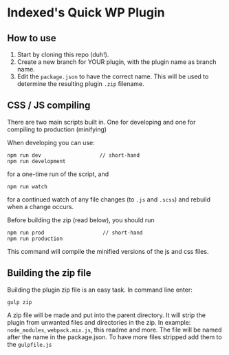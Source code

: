 # Indexed's Quick WP Plugin

## How to use
1. Start by cloning this repo (duh!).
2. Create a new branch for YOUR plugin, with the plugin name as branch name.
3. Edit the `package.json` to have the correct name. This will be used to determine the resulting plugin `.zip` filename.

## CSS / JS compiling

There are two main scripts built in. One for developing and one for compiling to production (minifying)

When developing you can use:

    npm run dev                   // short-hand  
    npm run development

for a one-time run of the script, and 

    npm run watch
    
for a continued watch of any file changes (to `.js` and `.scss`) and rebuild when a change occurs.   

Before building the zip (read below), you should run

    npm run prod                   // short-hand
    npm run production 

This command will compile the minified versions of the js and css files.

## Building the zip file
Building the plugin zip file is an easy task. In command line enter:

    gulp zip

A zip file will be made and put into the parent directory. It will strip the plugin from unwanted files and directories in the zip. In example: `node_modules`, `webpack.mix.js`, this readme and more.
The file will be named after the name in the package.json.
To have more files stripped add them to the `gulpfile.js`